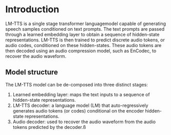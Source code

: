 # Introduction

LM-TTS is a single stage transformer languagemodel capable of generating speech samples conditioned on text prompts. The text prompts are passed through a learned embedding layer to obtain a sequence of hidden-state representations. LM-TTS is then trained to predict discrete audio tokens, or audio codes, conditioned on these hidden-states. These audio tokens are then decoded using an audio compression model, such as EnCodec, to recover the audio waveform.

## Model structure

The LM-TTS model can be de-composed into three distinct stages:

1. Learned embedding layer: maps the text inputs to a sequence of hidden-state representations.
2. LM-TTS decoder: a language model (LM) that auto-regressively generates audio tokens (or codes) conditional on the encoder hidden-state representations.
3. Audio decoder: used to recover the audio waveform from the audio tokens predicted by the decoder.ß